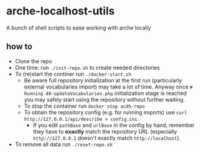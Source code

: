 # arche-localhost-utils

A bunch of shell scripts to ease working with arche locally

## how to

* Clone the repo
* One time: run `./init-repo.sh` to create needed directories 
* To (re)start the continer run `./docker-start.sh`
    * Be aware full repository initialization at the first run (particularly external vocabularies import) may take a lot of time. Anyway once `# Running 40-updateVocabularies.php` initialization stage is reached you may safely start using the repository without further waiting.
    * To stop the container run `docker stop acdh-repo`
    * To obtain the repository config (e.g. for running imports) use `curl http://127.0.0.1/api/describe > config.ini`.  
        * If you edit `pathBase` and `urlBase` in the config by hand, remember they have to **exactly** match the repository URL (especially `http://127.0.0.1` doesn't exactly match `http://localhost`).
* To remove all data run `./reset-repo.sh`

